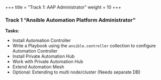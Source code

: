 +++
title = "Track 1: AAP Administrator"
weight = 10
+++

### Track 1 “Ansible Automation Platform Administrator”

**Tasks:**
* Install Automation Controller 
* Write a Playbook using the `ansible.controller` collection to configure Automation Controller
* Install Private Automation Hub
* Work with Private Automation Hub
* Extend Automation Mesh
* Optional: Extending to multi node/cluster (Needs separate DB)